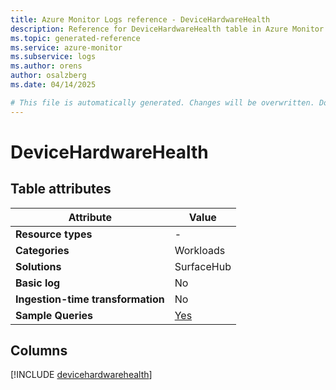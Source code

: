 ```yaml
---
title: Azure Monitor Logs reference - DeviceHardwareHealth
description: Reference for DeviceHardwareHealth table in Azure Monitor Logs.
ms.topic: generated-reference
ms.service: azure-monitor
ms.subservice: logs
ms.author: orens
author: osalzberg
ms.date: 04/14/2025

# This file is automatically generated. Changes will be overwritten. Do not change this file directly.
---
```


# DeviceHardwareHealth




## Table attributes

|Attribute|Value|
|---|---|
|**Resource types**|-|
|**Categories**|Workloads|
|**Solutions**| SurfaceHub|
|**Basic log**|No|
|**Ingestion-time transformation**|No|
|**Sample Queries**|[Yes](/azure/azure-monitor/reference/queries/devicehardwarehealth)|



## Columns
  
[!INCLUDE [devicehardwarehealth](~/reusable-content/ce-skilling/azure/includes/azure-monitor/reference/tables/devicehardwarehealth-include.md)]
